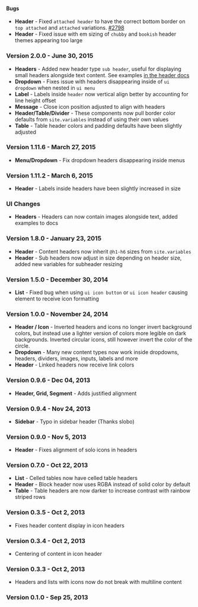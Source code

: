 #### Bugs

- **Header** - Fixed `attached header` to have the correct bottom border on `top attached` and `attached` variations. [#2798](https://github.com/Semantic-Org/Semantic-UI/issues/2798)
- **Header** - Fixed issue with em sizing of `chubby` and `bookish` header themes appearing too large

### Version 2.0.0 - June 30, 2015

- **Headers** - Added new header type `sub header`, useful for displaying small headers alongside text content. See examples [in the header docs](http://www.semantic-ui.com/elements/header.html#sub-headers)
- **Dropdown** - Fixes issue with headers disappearing inside of `ui dropdown` when nested in `ui menu`
- **Label** - Labels inside `header` now vertical align better by accounting for line height offset
- **Message** - Close icon position adjusted to align with headers
- **Header/Table/Divider** - These components now pull border color defaults from `site.variables` instead of using their own values
- **Table** - Table header colors and padding defaults have been slightly adjusted

### Version 1.11.6 - March 27, 2015

- **Menu/Dropdown** - Fix dropdown headers disappearing inside menus

### Version 1.11.2 - March 6, 2015

- **Header** - Labels inside headers have been slightly increased in size

### UI Changes

- **Headers** - Headers can now contain images alongside text, added examples to docs

### Version 1.8.0 - January 23, 2015

- **Header** - Content headers now inherit `@h1-h6` sizes from `site.variables`
- **Header** - Sub headers now adjust in size depending on header size, added new variables for subheader resizing

### Version 1.5.0 - December 30, 2014

- **List** - Fixed bug when using ``ui icon button`` or ``ui icon header`` causing element to receive icon formatting

### Version 1.0.0 - November 24, 2014

- **Header / Icon** - Inverted headers and icons no longer invert background colors, but instead use a lighter version of colors more legible on dark backgrounds. Inverted circular icons, still however invert the color of the circle.
- **Dropdown** - Many new content types now work inside dropdowns, headers, dividers, images, inputs, labels and more
- **Header** - Linked headers now receive link colors

### Version 0.9.6 - Dec 04, 2013

- **Header, Grid, Segment** - Adds justified alignment

### Version 0.9.4 - Nov 24, 2013

- **Sidebar** - Typo in sidebar header (Thanks slobo)

### Version 0.9.0 - Nov 5, 2013

- **Header** - Fixes alignment of solo icons in headers

### Version 0.7.0 - Oct 22, 2013

- **List** - Celled tables now have celled table headers
- **Header** - Block header now uses RGBA instead of solid color by default
- **Table** - Table headers are now darker to increase contrast with rainbow striped rows

### Version 0.3.5 - Oct 2, 2013

- Fixes header content display in icon headers

### Version 0.3.4 - Oct 2, 2013

- Centering of content in icon header

### Version 0.3.3 - Oct 2, 2013

- Headers and lists with icons now do not break with multiline content

### Version 0.1.0 - Sep 25, 2013